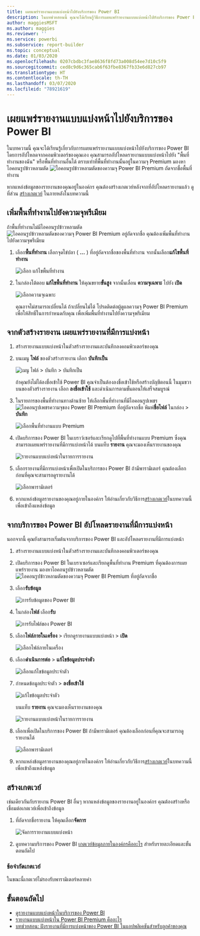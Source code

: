 ```yaml
---
title: เผยแพร่รายงานแบบแบ่งหน้าไปยังบริการของ Power BI
description: ในบทช่วยสอนนี้ คุณจะได้เรียนรู้วิธีการเผยแพร่รายงานแบบแบ่งหน้าไปยังบริการของ Power BI โดยการอัปโหลดจากคอมพิวเตอร์ของคุณเอง
author: maggiesMSFT
ms.author: maggies
ms.reviewer: ''
ms.service: powerbi
ms.subservice: report-builder
ms.topic: conceptual
ms.date: 01/03/2020
ms.openlocfilehash: 0207cbdbc3fae8636f8fd73a008d54ee7d10c5f9
ms.sourcegitcommit: ced8c9d6c365cab6f63fbe8367fb33e6d827cb97
ms.translationtype: HT
ms.contentlocale: th-TH
ms.lasthandoff: 03/07/2020
ms.locfileid: "78921619"
---
```

# <a name="publish-a-paginated-report-to-the-power-bi-service"></a>เผยแพร่รายงานแบบแบ่งหน้าไปยังบริการของ Power BI

ในบทความนี้ คุณจะได้เรียนรู้เกี่ยวกับการเผยแพร่รายงานแบบแบ่งหน้าไปยังบริการของ Power BI โดยการอัปโหลดจากคอมพิวเตอร์ของคุณเอง คุณสามารถอัปโหลดรายงานแบบแบ่งหน้าไปยัง "พื้นที่ทำงานของฉัน" หรือพื้นที่ทำงานอื่นได้ ตราบเท่าที่พื้นที่ทำงานนั้นอยู่ในความจุ Premium มองหาไอคอนรูปข้าวหลามตัด ![ไอคอนรูปข้าวหลามตัดของความจุ Power BI Premium](media/paginated-reports-save-to-power-bi-service/premium-diamond.png) ถัดจากชื่อพื้นที่ทำงาน 

หากแหล่งข้อมูลของรายงานของคุณอยู่ในองค์กร คุณต้องสร้างเกตเวย์หลังจากที่อัปโหลดรายงานแล้ว ดูที่ส่วน [สร้างเกตเวย์](#create-a-gateway) ในภายหลังในบทความนี้

## <a name="add-a-workspace-to-a-premium-capacity"></a>เพิ่มพื้นที่ทำงานไปยังความจุพรีเมียม

ถ้าพื้นที่ทำงานไม่มีไอคอนรูปข้าวหลามตัด ![ไอคอนรูปข้าวหลามตัดของความจุ Power BI Premium](media/paginated-reports-save-to-power-bi-service/premium-diamond.png) อยู่ถัดจากชื่อ คุณต้องเพิ่มพื้นที่ทำงานไปยังความจุพรีเมียม 

1. เลือก**พื้นที่ทำงาน** เลือกจุดไข่ปลา ( **...** ) ที่อยู่ถัดจากชื่อของพื้นที่ทำงาน จากนั้นเลือก**แก้ไขพื้นที่ทำงาน**

    ![เลือก แก้ไขพื้นที่ทำงาน](media/paginated-reports-save-to-power-bi-service/power-bi-paginated-edit-workspace.png)

1. ในกล่องโต้ตอบ **แก้ไขพื้นที่ทำงาน** ให้คุณขยาย**ขั้นสูง** จากนั้นเลื่อน **ความจุเฉพาะ** ไปยัง **เปิด**

    ![เลือกความจุเฉพาะ](media/paginated-reports-save-to-power-bi-service/power-bi-paginated-edit-workspace-dialog.png)

   คุณอาจไม่สามารถเปลี่ยนได้ ถ้าเปลี่ยนไม่ได้ โปรดติดต่อผู้ดูแลความจุ Power BI Premium เพื่อให้สิทธิ์ในการกำหนดกับคุณ เพื่อเพิ่มพื้นที่ทำงานไปยังความจุพรีเมียม

## <a name="from-report-builder-publish-a-paginated-report"></a>จากตัวสร้างรายงาน เผยแพร่รายงานที่มีการแบ่งหน้า

1. สร้างรายงานแบบแบ่งหน้าในตัวสร้างรายงานและบันทึกลงคอมพิวเตอร์ของคุณ

1. บนเมนู **ไฟล์** ของตัวสร้างรายงาน เลือก **บันทึกเป็น**

    ![เมนู ไฟล์ > บันทึก > บันทึกเป็น](media/paginated-reports-save-to-power-bi-service/power-bi-paginated-save-as.png)

    ถ้าคุณยังไม่ได้ลงชื่อเข้าใช้ Power BI คุณจำเป็นต้องลงชื่อเข้าใช้หรือสร้างบัญชีตอนนี้ ในมุมขวาบนของตัวสร้างรายงาน เลือก **ลงชื่อเข้าใช้** และดำเนินการตามขั้นตอนให้เสร็จสมบูรณ์

2. ในรายการของพื้นที่ทำงานทางด้านซ้าย ให้เลือกพื้นที่ทำงานที่มีไอคอนรูปเพชร ![ไอคอนรูปเพชรความจุของ Power BI Premium](media/paginated-reports-save-to-power-bi-service/premium-diamond.png) ที่อยู่ถัดจากชื่อ พิมพ์**ชื่อไฟล์** ในกล่อง > **บันทึก** 

    ![เลือกพื้นที่ทำงานแบบ Premium](media/paginated-reports-save-to-power-bi-service/power-bi-paginated-select-workspace.png)

4. เปิดบริการของ Power BI ในเบราว์เซอร์และเรียกดูไปที่พื้นที่ทำงานแบบ Premium ซึ่งคุณสามารถเผยแพร่รายงานที่มีการแบ่งหน้าได้ บนแท็บ **รายงาน** คุณจะมองเห็นรายงานของคุณ

    ![รายงานแบบแบ่งหน้าในรายการรายงาน](media/paginated-reports-save-to-power-bi-service/power-bi-paginated-wwi-report.png)

5. เลือกรายงานที่มีการแบ่งหน้าเพื่อเปิดในบริการของ Power BI ถ้ามีพารามิเตอร์ คุณต้องเลือกก่อนที่คุณจะสามารถดูรายงานได้

    ![เลือกพารามิเตอร์](media/paginated-reports-save-to-power-bi-service/power-bi-paginated-select-parameters.png)

6. หากแหล่งข้อมูลรายงานของคุณอยู่ภายในองค์กร ให้อ่านเกี่ยวกับวิธีการ[สร้างเกตเวย์](#create-a-gateway)ในบทความนี้ เพื่อเข้าถึงแหล่งข้อมูล

## <a name="from-the-power-bi-service-upload-a-paginated-report"></a>จากบริการของ Power BI อัปโหลดรายงานที่มีการแบ่งหน้า

นอกจากนี้ คุณยังสามารถเริ่มต้นจากบริการของ Power BI และอัปโหลดรายงานที่มีการแบ่งหน้า

1. สร้างรายงานแบบแบ่งหน้าในตัวสร้างรายงานและบันทึกลงคอมพิวเตอร์ของคุณ

1. เปิดบริการของ Power BI ในเบราเซอร์และเรียกดูพื้นที่ทำงาน Premium ที่คุณต้องการเผยแพร่รายงาน มองหาไอคอนรูปข้าวหลามตัด ![ไอคอนรูปข้าวหลามตัดของความจุ Power BI Premium](media/paginated-reports-save-to-power-bi-service/premium-diamond.png) ที่อยู่ถัดจากชื่อ 

1. เลือก**รับข้อมูล**

    ![การรับข้อมูลของ Power BI](media/paginated-reports-save-to-power-bi-service/power-bi-paginated-get-data.png)

1. ในกล่อง**ไฟล์** เลือก**รับ**

    ![การรับไฟล์ของ Power BI](media/paginated-reports-save-to-power-bi-service/power-bi-paginated-files-get.png)

1. เลือก**ไฟล์ภายในเครื่อง** > เรียกดูรายงานแบบแบ่งหน้า > **เปิด**

    ![เลือกไฟล์ภายในเครื่อง](media/paginated-reports-save-to-power-bi-service/power-bi-paginated-local-file.png)

1. เลือก**ดำเนินการต่อ** > **แก้ไขข้อมูลประจำตัว**

    ![เลือกแก้ไขข้อมูลประจำตัว](media/paginated-reports-save-to-power-bi-service/power-bi-paginated-select-edit-credentials.png)

1. กำหนดข้อมูลประจำตัว > **ลงชื่อเข้าใช้**

    ![แก้ไขข้อมูลประจำตัว](media/paginated-reports-save-to-power-bi-service/power-bi-paginated-credentials.png)

   บนแท็บ **รายงาน** คุณจะมองเห็นรายงานของคุณ

    ![รายงานแบบแบ่งหน้าในรายการรายงาน](media/paginated-reports-save-to-power-bi-service/power-bi-paginated-wwi-report.png)

1. เลือกเพื่อเปิดในบริการของ Power BI ถ้ามีพารามิเตอร์ คุณต้องเลือกก่อนที่คุณจะสามารถดูรายงานได้
 
    ![เลือกพารามิเตอร์](media/paginated-reports-save-to-power-bi-service/power-bi-paginated-select-parameters.png)

6. หากแหล่งข้อมูลรายงานของคุณอยู่ภายในองค์กร ให้อ่านเกี่ยวกับวิธีการ[สร้างเกตเวย์](#create-a-gateway)ในบทความนี้ เพื่อเข้าถึงแหล่งข้อมูล

## <a name="create-a-gateway"></a>สร้างเกตเวย์

เช่นเดียวกันกับรายงาน Power BI อื่นๆ หากแหล่งข้อมูลของรายงานอยู่ในองค์กร คุณต้องสร้างหรือเชื่อมต่อเกตเวย์เพื่อเข้าถึงข้อมูล

1. ที่ถัดจากชื่อรายงาน ให้คุณเลือก**จัดการ**

   ![จัดการรายงานแบบแบ่งหน้า](media/paginated-reports-save-to-power-bi-service/power-bi-paginated-manage.png)

1. ดูบทความบริการของ Power BI [เกตเวย์ข้อมูลภายในองค์กรคืออะไร](../service-gateway-onprem.md) สำหรับรายละเอียดและขั้นตอนถัดไป

### <a name="gateway-limitations"></a>ข้อจำกัดเกตเวย์

ในขณะนี้เกตเวย์ไม่รองรับพารามิเตอร์หลายค่า


## <a name="next-steps"></a>ขั้นตอนถัดไป

- [ดูรายงานแบบแบ่งหน้าในบริการของ Power BI](../consumer/paginated-reports-view-power-bi-service.md)
- [รายงานแบบแบ่งหน้าใน Power BI Premium คืออะไร](paginated-reports-report-builder-power-bi.md)
- [บทช่วยสอน: ฝังรายงานที่มีการแบ่งหน้าของ Power BI ในแอปพลิเคชันสำหรับลูกค้าของคุณ](../developer/embed-paginated-reports-customers.md)

